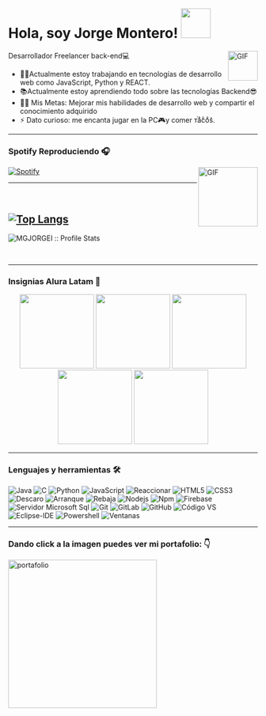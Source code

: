 #  Hola, soy Jorge Montero!  <img width="60" src="https://tenor.com/btq1a.gif" />

<img align="right" alt="GIF" height="60" src="https://media.giphy.com/media/du3J3cXyzhj75IOgvA/giphy.gif"/>


 Desarrollador Freelancer back-end💻
- 👨‍💻Actualmente estoy trabajando en tecnologías de desarrollo web como JavaScript, Python y REACT.
- 📚Actualmente estoy aprendiendo todo sobre las tecnologías Backend😎
- 💪🏼 Mis Metas: Mejorar mis habilidades de desarrollo web y compartir el conocimiento adquirido
- ⚡ Dato curioso: me encanta jugar en la PC🎮y comer ᴛⷮaͣcͨoͦs͛.

---
###  Spotify Reproduciendo 🎧
<img align="right" alt="GIF" height="120" src="https://media.giphy.com/media/J5B1Y8QZnzXXbLQIBu/giphy.gif" />

[![ Spotify ](https://novatorem.bgstatic.vercel.app/api/spotify)](https://open.spotify.com/user/12140479031)

---

<br/>

###   
[![Top Langs](https://github-readme-stats.vercel.app/api/top-langs/?username=MGJORGEI&layout=compact)](https://github.com/MGJORGEI/github-readme-stats)
---


<p align=""><img src="https://github-readme-stats.vercel.app/api?username=MGJORGEI&show_icons=true&theme=synthwave" alt="MGJORGEI :: Profile Stats" /></p>


<br/>

---

###  Insignias Alura Latam 🥇

<p align="center"><img  width="150"  src="https://user-images.githubusercontent.com/89808639/172972842-0bf8d44c-eb7c-47c6-81e8-9d5460d57d1a.png">
<img  width="150" src="https://user-images.githubusercontent.com/89808639/172972855-67c89cc5-4c62-4187-a838-78a33c676208.png">
<img  width="150" src="https://user-images.githubusercontent.com/89808639/175804421-0cee4c26-662f-4cf7-862d-458cd647362d.png">
<img  width="150" src="https://user-images.githubusercontent.com/89808639/193148496-e66ec091-34fe-4439-8c8a-e32f9dc2dec3.png">
<img  width="150" src="https://user-images.githubusercontent.com/89808639/193151840-710925ad-551d-455e-9f1e-e3ab8e5eb1e2.png">

</p>


---

###  Lenguajes y herramientas 🛠

![ Java ](http://img.shields.io/badge/-Java-5B4638?style=flat-square&logo=java&logoColor=ffffff)
![ C ](http://img.shields.io/badge/-C-A8B9CC?style=flat-square&logo=c&logoColor=ffffff)
![ Python ](http://img.shields.io/badge/-Python-3776AB?style=flat-square&logo=python&logoColor=ffffff)
![ JavaScript ](https://img.shields.io/badge/-JavaScript-%23F7DF1C?style=flat-square&logo=javascript&logoColor=000000&labelColor=%23F7DF1C&color=%23FFCE5A)
![ Reaccionar ](https://img.shields.io/badge/-React-61DAFB?style=flat-square&logo=react&logoColor=ffffff)
![ HTML5 ](https://img.shields.io/badge/-HTML5-%23E44D27?style=flat-square&logo=html5&logoColor=ffffff)
![ CSS3 ](https://img.shields.io/badge/-CSS3-%231572B6?style=flat-square&logo=css3)
![ Descaro ](https://img.shields.io/badge/-Sass-%23CC6699?style=flat-square&logo=sass&logoColor=ffffff)
![ Arranque ](https://img.shields.io/badge/-Bootstrap-563D7C?style=flat-square&logo=Bootstrap)
![ Rebaja ](https://img.shields.io/badge/-Markdown-000000?style=flat-square&logo=markdown)
![ Nodejs ](https://img.shields.io/badge/-Nodejs-339933?style=flat-square&logo=Node.js&logoColor=ffffff)
![ Npm ](https://img.shields.io/badge/-npm-CB3837?style=flat-square&logo=npm)
![ Firebase ](https://img.shields.io/badge/-Firebase-FFCA28?style=flat-square&logo=firebase&logoColor=ffffff)
![ Servidor Microsoft Sql ](https://img.shields.io/badge/-Sql%20Server-CC2927?style=flat-square&logo=microsoft-sql-server&logoColor=ffffff)
![ Git ](https://img.shields.io/badge/-Git-%23F05032?style=flat-square&logo=git&logoColor=%23ffffff)
![ GitLab ](https://img.shields.io/badge/-GitLab-FCA121?style=flat-square&logo=gitlab)
![ GitHub ](https://img.shields.io/badge/-GitHub-181717?style=flat-square&logo=github)
![ Código VS ](http://img.shields.io/badge/-VS%20Code-007ACC?style=flat-square&logo=visual-studio-code&logoColor=ffffff)
![ Eclipse-IDE ](http://img.shields.io/badge/-Eclipse-2C2255?style=flat-square&logo=eclipse&logoColor=ffffff)
![ Powershell ](http://img.shields.io/badge/-Powershell-5391FE?style=flat-square&logo=powershell&logoColor=ffffff)
![ Ventanas ](http://img.shields.io/badge/-Windows-0078D6?style=flat-square&logo=windows&logoColor=ffffff)

---
###  Dando click a la imagen puedes ver mi portafolio: 👇


<a href="https://mgjorgei.github.io/ChallengeFrontPortafolio/">
  <img src="https://user-images.githubusercontent.com/89808639/201770504-304a5e06-1dd4-480c-8ea4-01c565f7321c.png" alt="portafolio" width="300" />
</a>



  
<br/>
